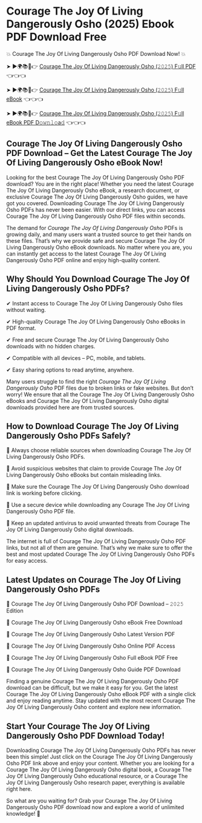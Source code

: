 # Courage The Joy Of Living Dangerously Osho (2025) Ebook PDF Download Free

💥 Courage The Joy Of Living Dangerously Osho PDF Download Now! 💥

➤ ►🌍📚📱👉 [Courage The Joy Of Living Dangerously Osho (𝟸𝟶𝟸𝟻) F𝚞ll PDF](https://getpdf.xyz/courage-the-joy-of-living-dangerously-osho) 👈👈👈


➤ ►🌍📚📱👉 [Courage The Joy Of Living Dangerously Osho (𝟸𝟶𝟸𝟻) F𝚞ll eBook](https://getpdf.xyz/courage-the-joy-of-living-dangerously-osho) 👈👈👈


➤ ►🌍📚📱👉 [Courage The Joy Of Living Dangerously Osho (𝟸𝟶𝟸𝟻) F𝚞ll eBook PDF D𝚘𝚠𝚗𝚕𝚘a𝚍](https://getpdf.xyz/courage-the-joy-of-living-dangerously-osho) 👈👈👈


## Courage The Joy Of Living Dangerously Osho PDF Download – Get the Latest Courage The Joy Of Living Dangerously Osho eBook Now!

Looking for the best Courage The Joy Of Living Dangerously Osho PDF download? You are in the right place! Whether you need the latest Courage The Joy Of Living Dangerously Osho eBook, a research document, or exclusive Courage The Joy Of Living Dangerously Osho guides, we have got you covered. Downloading Courage The Joy Of Living Dangerously Osho PDFs has never been easier. With our direct links, you can access Courage The Joy Of Living Dangerously Osho PDF files within seconds.

The demand for *Courage The Joy Of Living Dangerously Osho* PDFs is growing daily, and many users want a trusted source to get their hands on these files. That’s why we provide safe and secure Courage The Joy Of Living Dangerously Osho eBook downloads. No matter where you are, you can instantly get access to the latest Courage The Joy Of Living Dangerously Osho PDF online and enjoy high-quality content.

## Why Should You Download Courage The Joy Of Living Dangerously Osho PDFs?

✔ Instant access to Courage The Joy Of Living Dangerously Osho files without waiting.

✔ High-quality Courage The Joy Of Living Dangerously Osho eBooks in PDF format.

✔ Free and secure Courage The Joy Of Living Dangerously Osho downloads with no hidden charges.

✔ Compatible with all devices – PC, mobile, and tablets.

✔ Easy sharing options to read anytime, anywhere.

Many users struggle to find the right *Courage The Joy Of Living Dangerously Osho* PDF files due to broken links or fake websites. But don’t worry! We ensure that all the Courage The Joy Of Living Dangerously Osho eBooks and Courage The Joy Of Living Dangerously Osho digital downloads provided here are from trusted sources.

## How to Download Courage The Joy Of Living Dangerously Osho PDFs Safely?

📌 Always choose reliable sources when downloading Courage The Joy Of Living Dangerously Osho PDFs.

📌 Avoid suspicious websites that claim to provide Courage The Joy Of Living Dangerously Osho eBooks but contain misleading links.

📌 Make sure the Courage The Joy Of Living Dangerously Osho download link is working before clicking.

📌 Use a secure device while downloading any Courage The Joy Of Living Dangerously Osho PDF file.

📌 Keep an updated antivirus to avoid unwanted threats from Courage The Joy Of Living Dangerously Osho digital downloads.

The internet is full of Courage The Joy Of Living Dangerously Osho PDF links, but not all of them are genuine. That’s why we make sure to offer the best and most updated Courage The Joy Of Living Dangerously Osho PDFs for easy access.

## Latest Updates on Courage The Joy Of Living Dangerously Osho PDFs

🔹 Courage The Joy Of Living Dangerously Osho PDF Download – 𝟸𝟶𝟸𝟻 Edition

🔹 Courage The Joy Of Living Dangerously Osho eBook Free Download

🔹 Courage The Joy Of Living Dangerously Osho Latest Version PDF

🔹 Courage The Joy Of Living Dangerously Osho Online PDF Access

🔹 Courage The Joy Of Living Dangerously Osho Full eBook PDF Free

🔹 Courage The Joy Of Living Dangerously Osho Guide PDF Download

Finding a genuine Courage The Joy Of Living Dangerously Osho PDF download can be difficult, but we make it easy for you. Get the latest Courage The Joy Of Living Dangerously Osho eBook PDF with a single click and enjoy reading anytime. Stay updated with the most recent Courage The Joy Of Living Dangerously Osho content and explore new information.

## Start Your Courage The Joy Of Living Dangerously Osho PDF Download Today!

Downloading Courage The Joy Of Living Dangerously Osho PDFs has never been this simple! Just click on the Courage The Joy Of Living Dangerously Osho PDF link above and enjoy your content. Whether you are looking for a Courage The Joy Of Living Dangerously Osho digital book, a Courage The Joy Of Living Dangerously Osho educational resource, or a Courage The Joy Of Living Dangerously Osho research paper, everything is available right here.

So what are you waiting for? Grab your Courage The Joy Of Living Dangerously Osho PDF download now and explore a world of unlimited knowledge! 🚀